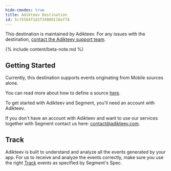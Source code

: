 ```yaml
---
hide-cmodes: true
title: Adikteev Destination
id: 5c75564f1d2f34000116ef78
---
```

This destination is maintained by Adikteev. For any issues with the destination, [contact the Adikteev support team](mailto:contact@adikteev.com).

{% include content/beta-note.md %}


## Getting Started



Currently, this destination supports events originating from Mobile sources alone.

You can read more about how to define a source [here](/docs/connections/sources/#what-is-a-source).

To get started with Adikteev and Segment, you'll need an account with Adikteev.

If you don't have an account with Adikteev and want to use our services together with Segment contact us here: [contact@adikteev.com](mailto:contact@adikteev.com).

## Track

Adikteev is built to understand and analyze all the events generated by your app. For us to receive and analyze the events correctly, make sure you use the right [Track](/docs/connections/spec/track/) events as specified by Segment's Spec.
